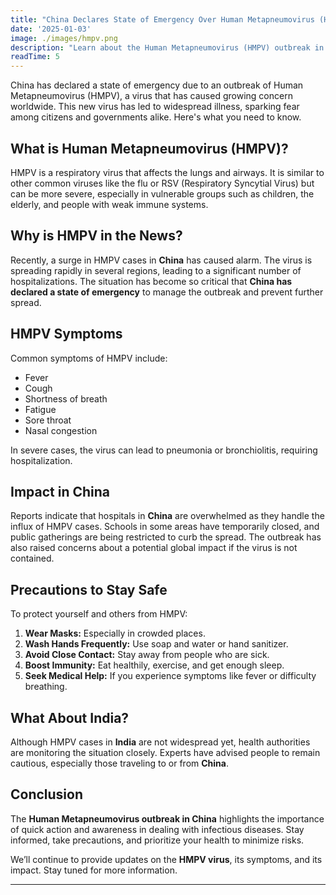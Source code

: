 ```yaml
---
title: "China Declares State of Emergency Over Human Metapneumovirus (HMPV): What You Need to Know"
date: '2025-01-03'
image: ./images/hmpv.png
description: "Learn about the Human Metapneumovirus (HMPV) outbreak in China, its symptoms, impact, and precautions. Understand the situation as China declares a state of emergency."
readTime: 5
---
```


China has declared a state of emergency due to an outbreak of Human Metapneumovirus (HMPV), a virus that has caused growing concern worldwide. This new virus has led to widespread illness, sparking fear among citizens and governments alike. Here's what you need to know.

## **What is Human Metapneumovirus (HMPV)?**
HMPV is a respiratory virus that affects the lungs and airways. It is similar to other common viruses like the flu or RSV (Respiratory Syncytial Virus) but can be more severe, especially in vulnerable groups such as children, the elderly, and people with weak immune systems.

## **Why is HMPV in the News?**
Recently, a surge in HMPV cases in **China** has caused alarm. The virus is spreading rapidly in several regions, leading to a significant number of hospitalizations. The situation has become so critical that **China has declared a state of emergency** to manage the outbreak and prevent further spread.

## **HMPV Symptoms**
Common symptoms of HMPV include:
- Fever
- Cough
- Shortness of breath
- Fatigue
- Sore throat
- Nasal congestion

In severe cases, the virus can lead to pneumonia or bronchiolitis, requiring hospitalization.

## **Impact in China**
Reports indicate that hospitals in **China** are overwhelmed as they handle the influx of HMPV cases. Schools in some areas have temporarily closed, and public gatherings are being restricted to curb the spread. The outbreak has also raised concerns about a potential global impact if the virus is not contained.

## **Precautions to Stay Safe**
To protect yourself and others from HMPV:
1. **Wear Masks:** Especially in crowded places.
2. **Wash Hands Frequently:** Use soap and water or hand sanitizer.
3. **Avoid Close Contact:** Stay away from people who are sick.
4. **Boost Immunity:** Eat healthily, exercise, and get enough sleep.
5. **Seek Medical Help:** If you experience symptoms like fever or difficulty breathing.

## **What About India?**
Although HMPV cases in **India** are not widespread yet, health authorities are monitoring the situation closely. Experts have advised people to remain cautious, especially those traveling to or from **China**.

## **Conclusion**
The **Human Metapneumovirus outbreak in China** highlights the importance of quick action and awareness in dealing with infectious diseases. Stay informed, take precautions, and prioritize your health to minimize risks.

We’ll continue to provide updates on the **HMPV virus**, its symptoms, and its impact. Stay tuned for more information.

---